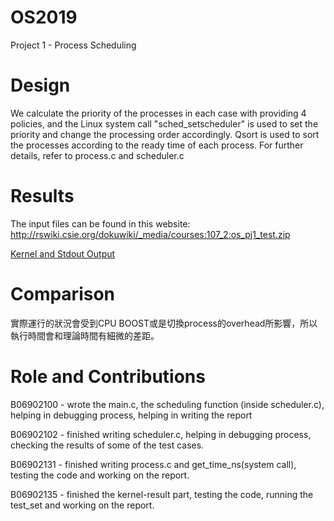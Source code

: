 # OS2019

Project 1 - Process Scheduling

# Design

We calculate the priority of the processes in each case with providing 4 policies, and the Linux system call "sched_setscheduler" is used to set the priority and change the processing order accordingly. Qsort is used to sort the processes according to the ready time of each process. For further details, refer to process.c and scheduler.c 

# Results 
  The input files can be found in this website: http://rswiki.csie.org/dokuwiki/_media/courses:107_2:os_pj1_test.zip
  
  [Kernel and Stdout Output](https://github.com/fslo1709/Project1_OS/blob/master/Result.txt)

# Comparison

實際運行的狀況會受到CPU BOOST或是切換process的overhead所影響，所以執行時間會和理論時間有細微的差距。

# Role and Contributions

B06902100 - wrote the main.c, the scheduling function (inside scheduler.c), helping in debugging process, helping in writing the report

B06902102 - finished writing scheduler.c, helping in debugging process, checking the results of some of the test cases.

B06902131 - finished writing process.c and get_time_ns(system call), testing the code and working on the report.

B06902135 - finished the kernel-result part, testing the code, running the test_set and working on the report.
